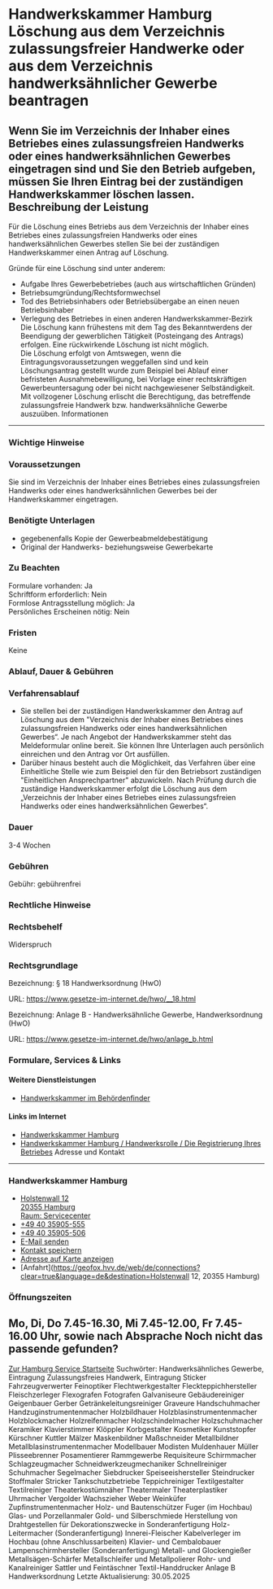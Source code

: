 Handwerkskammer Hamburg Löschung aus dem Verzeichnis zulassungsfreier Handwerke oder aus dem Verzeichnis handwerksähnlicher Gewerbe beantragen
==============================================================================================================================================
Wenn Sie im Verzeichnis der Inhaber eines Betriebes eines zulassungsfreien Handwerks oder eines handwerksähnlichen Gewerbes eingetragen sind und Sie den Betrieb aufgeben, müssen Sie Ihren Eintrag bei der zuständigen Handwerkskammer löschen lassen.
Beschreibung der Leistung
-------------------------
Für die Löschung eines Betriebs aus dem Verzeichnis der Inhaber eines Betriebes eines zulassungsfreien Handwerks oder eines handwerksähnlichen Gewerbes stellen Sie bei der zuständigen Handwerkskammer einen Antrag auf Löschung.  
  
Gründe für eine Löschung sind unter anderem:
* Aufgabe Ihres Gewerbebetriebes (auch aus wirtschaftlichen Gründen)
* Betriebsumgründung/Rechtsformwechsel
* Tod des Betriebsinhabers oder Betriebsübergabe an einen neuen Betriebsinhaber
* Verlegung des Betriebes in einen anderen Handwerkskammer-Bezirk
Die Löschung kann frühestens mit dem Tag des Bekanntwerdens der Beendigung der gewerblichen Tätigkeit (Posteingang des Antrags) erfolgen. Eine rückwirkende Löschung ist nicht möglich.  
Die Löschung erfolgt von Amtswegen, wenn die Eintragungsvoraussetzungen weggefallen sind und kein Löschungsantrag gestellt wurde zum Beispiel bei Ablauf einer befristeten Ausnahmebewilligung, bei Vorlage einer rechtskräftigen Gewerbeuntersagung oder bei nicht nachgewiesener Selbständigkeit.  
Mit vollzogener Löschung erlischt die Berechtigung, das betreffende zulassungsfreie Handwerk bzw. handwerksähnliche Gewerbe auszuüben.
Informationen
-------------
### Wichtige Hinweise
### Voraussetzungen
Sie sind im Verzeichnis der Inhaber eines Betriebes eines zulassungsfreien Handwerks oder eines handwerksähnlichen Gewerbes bei der Handwerkskammer eingetragen.
### Benötigte Unterlagen
* gegebenenfalls Kopie der Gewerbeabmeldebestätigung
* Original der Handwerks- beziehungsweise Gewerbekarte
### Zu Beachten
Formulare vorhanden: Ja  
Schriftform erforderlich: Nein  
Formlose Antragsstellung möglich: Ja  
Persönliches Erscheinen nötig: Nein
### Fristen
Keine
### Ablauf, Dauer & Gebühren
### Verfahrensablauf
* Sie stellen bei der zuständigen Handwerkskammer den Antrag auf Löschung aus dem "Verzeichnis der Inhaber eines Betriebes eines zulassungsfreien Handwerks oder eines handwerksähnlichen Gewerbes“. Je nach Angebot der Handwerkskammer steht das Meldeformular online bereit. Sie können Ihre Unterlagen auch persönlich einreichen und den Antrag vor Ort ausfüllen.
* Darüber hinaus besteht auch die Möglichkeit, das Verfahren über eine Einheitliche Stelle wie zum Beispiel den für den Betriebsort zuständigen "Einheitlichen Ansprechpartner" abzuwickeln.
Nach Prüfung durch die zuständige Handwerkskammer erfolgt die Löschung aus dem „Verzeichnis der Inhaber eines Betriebes eines zulassungsfreien Handwerks oder eines handwerksähnlichen Gewerbes“.
### Dauer
3-4 Wochen
### Gebühren
Gebühr: gebührenfrei
### Rechtliche Hinweise
### Rechtsbehelf
Widerspruch
### Rechtsgrundlage
Bezeichnung: § 18 Handwerksordnung (HwO)  
  
URL: <https://www.gesetze-im-internet.de/hwo/__18.html>  
  
  
  
  
  
Bezeichnung: Anlage B - Handwerksähnliche Gewerbe, Handwerksordnung (HwO)  
  
URL: <https://www.gesetze-im-internet.de/hwo/anlage_b.html>
### Formulare, Services & Links
#### Weitere Dienstleistungen
* [Handwerkskammer im Behördenfinder](https://www.hamburg.de/service/suche/?query=handwerkskammer)
#### Links im Internet
* [Handwerkskammer Hamburg](https://www.hwk-hamburg.de)
* [Handwerkskammer Hamburg / Handwerksrolle / Die Registrierung Ihres Betriebes](https://www.hwk-hamburg.de/artikel/die-registrierung-ihres-betriebes-93,56,190.html)
Adresse und Kontakt
-------------------
### Handwerkskammer Hamburg
* [Holstenwall 12   
  20355 Hamburg   
  Raum: Servicecenter](#)
* [+49 40 35905-555](tel:+494035905555 "+49 40 35905-555")
* [+49 40 35905-506](tel:+494035905506 "+49 40 35905-506")
* [E-Mail senden](mailto:info@hwk-hamburg.de)
* [Kontakt speichern](//iason.hamburg.de/befi/info/vcard/111105406/ "Kontakt speichern")
* [Adresse auf Karte anzeigen](#)
* [Anfahrt](https://geofox.hvv.de/web/de/connections?clear=true&language=de&destination=Holstenwall 12, 20355 Hamburg)
### Öffnungszeiten
Mo, Di, Do 7.45-16.30, Mi 7.45-12.00, Fr 7.45-16.00 Uhr, sowie nach Absprache
Noch nicht das passende gefunden?
---------------------------------
 [Zur Hamburg Service Startseite](/service/)
Suchwörter: Handwerksähnliches Gewerbe, Eintragung Zulassungsfreies Handwerk, Eintragung Sticker Fahrzeugverwerter Feinoptiker Flechtwerkgestalter Fleckteppichhersteller Fleischzerleger Flexografen Fotografen Galvaniseure Gebäudereiniger Geigenbauer Gerber Getränkeleitungsreiniger Graveure Handschuhmacher Handzuginstrumentenmacher Holzbildhauer Holzblasinstrumentenmacher Holzblockmacher Holzreifenmacher Holzschindelmacher Holzschuhmacher Keramiker Klavierstimmer Klöppler Korbgestalter Kosmetiker Kunststopfer Kürschner Kuttler Mälzer Maskenbildner Maßschneider Metallbildner Metallblasinstrumentenmacher Modellbauer Modisten Muldenhauer Müller Plisseebrenner Posamentierer Rammgewerbe Requisiteure Schirmmacher Schlagzeugmacher Schneidwerkzeugmechaniker Schnellreiniger Schuhmacher Segelmacher Siebdrucker Speiseeishersteller Steindrucker Stoffmaler Stricker Tankschutzbetriebe Teppichreiniger Textilgestalter Textilreiniger Theaterkostümnäher Theatermaler Theaterplastiker Uhrmacher Vergolder Wachszieher Weber Weinküfer Zupfinstrumentenmacher Holz- und Bautenschützer Fuger (im Hochbau) Glas- und Porzellanmaler Gold- und Silberschmiede Herstellung von Drahtgestellen für Dekorationszwecke in Sonderanfertigung Holz-Leitermacher (Sonderanfertigung) Innerei-Fleischer Kabelverleger im Hochbau (ohne Anschlussarbeiten) Klavier- und Cembalobauer Lampenschirmhersteller (Sonderanfertigung) Metall- und Glockengießer Metallsägen-Schärfer Metallschleifer und Metallpolierer Rohr- und Kanalreiniger Sattler und Feintäschner Textil-Handdrucker Anlage B Handwerksordnung
Letzte Aktualisierung: 30.05.2025